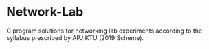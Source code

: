# Network-Lab

C program solutions for networking lab experiments according to the syllabus prescribed by APJ KTU (2019 Scheme).
